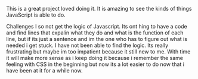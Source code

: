 This is a great project loved doing it. It is amazing to see the kinds of things JavaScript is able to do. 

Challenges
I so not get the logic of Javascript. Its ont hing to have a code and find lines that expalin what they do and what is the function of each line, but if its just a sentence and im the one who has to figure out what is needed i get stuck. I have not been able to find the logic. Its really frustrating but maybe im too impatient because it still new to me. With time it will make more sense as i keep doing it because i remember the same feeling with CSS in the beginning but now its a lot easier to do now that i have been at it for a while now. 
